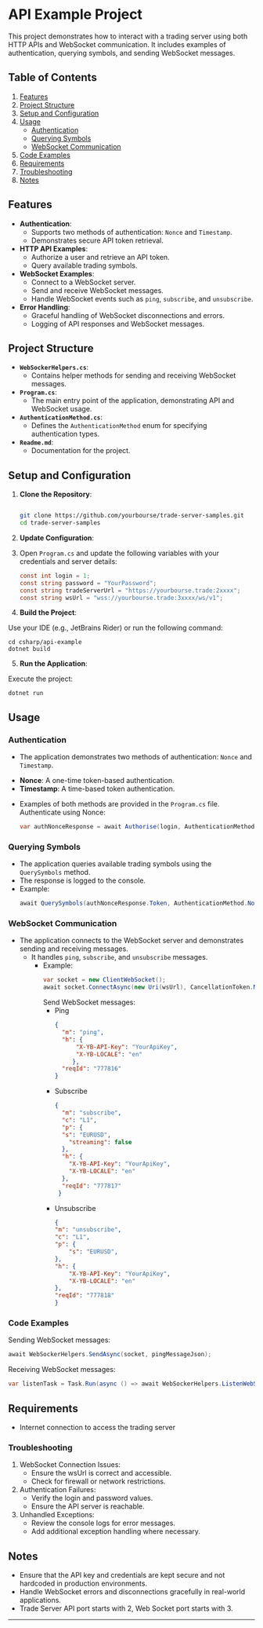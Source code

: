 # API Example Project

This project demonstrates how to interact with a trading server using both HTTP APIs and WebSocket communication. It includes examples of authentication, querying symbols, and sending WebSocket messages.


## Table of Contents

1. [Features](#features)
2. [Project Structure](#project-structure)
3. [Setup and Configuration](#setup-and-configuration)
4. [Usage](#usage)
    - [Authentication](#authentication)
    - [Querying Symbols](#querying-symbols)
    - [WebSocket Communication](#websocket-communication)
5. [Code Examples](#code-examples)
6. [Requirements](#requirements)
8. [Troubleshooting](#troubleshooting)
9. [Notes](#notes)

## Features

- **Authentication**:
    - Supports two methods of authentication: `Nonce` and `Timestamp`.
    - Demonstrates secure API token retrieval.
- **HTTP API Examples**:
    - Authorize a user and retrieve an API token.
    - Query available trading symbols.
- **WebSocket Examples**:
    - Connect to a WebSocket server.
    - Send and receive WebSocket messages.
    - Handle WebSocket events such as `ping`, `subscribe`, and `unsubscribe`.
- **Error Handling**:
    - Graceful handling of WebSocket disconnections and errors.
    - Logging of API responses and WebSocket messages.


## Project Structure

- **`WebSockerHelpers.cs`**:
    - Contains helper methods for sending and receiving WebSocket messages.
- **`Program.cs`**:
    - The main entry point of the application, demonstrating API and WebSocket usage.
- **`AuthenticationMethod.cs`**:
    - Defines the `AuthenticationMethod` enum for specifying authentication types.
- **`Readme.md`**:
    - Documentation for the project.

## Setup and Configuration

1. **Clone the Repository**:
   ```bash
   
   git clone https://github.com/yourbourse/trade-server-samples.git
   cd trade-server-samples
   ```

2. **Update Configuration**:
3. Open `Program.cs` and update the following variables with your credentials and server details:
   ```csharp
   const int login = 1;
   const string password = "YourPassword";
   const string tradeServerUrl = "https://yourbourse.trade:2xxxx";
   const string wsUrl = "wss://yourbourse.trade:3xxxx/ws/v1";
   ```
4. **Build the Project**:

Use your IDE (e.g., JetBrains Rider) or run the following command:

```
cd csharp/api-example
dotnet build
```

5. **Run the Application**:

Execute the project:
```
dotnet run
```

## Usage
### Authentication
 
- The application demonstrates two methods of authentication: `Nonce` and `Timestamp`.
* **Nonce**: A one-time token-based authentication.
* **Timestamp**: A time-based token authentication.
- Examples of both methods are provided in the `Program.cs` file.
  Authenticate using Nonce:
    ```csharp
    var authNonceResponse = await Authorise(login, AuthenticationMethod.Nonce);
    ```

### Querying Symbols
- The application queries available trading symbols using the `QuerySymbols` method.
- The response is logged to the console.
- Example:
  ```csharp
  await QuerySymbols(authNonceResponse.Token, AuthenticationMethod.Nonce);
  ```
  
### WebSocket Communication
- The application connects to the WebSocket server and demonstrates sending and receiving messages.
  - It handles `ping`, `subscribe`, and `unsubscribe` messages.
    - Example:
      ```csharp
      var socket = new ClientWebSocket();
      await socket.ConnectAsync(new Uri(wsUrl), CancellationToken.None);
      ```
      Send WebSocket messages:
      - Ping
        ```json
        {
          "m": "ping",
          "h": {
              "X-YB-API-Key": "YourApiKey",
              "X-YB-LOCALE": "en"
             },
          "reqId": "777816"
        }
        ```
      - Subscribe
        ```json
        {
          "m": "subscribe",
          "c": "L1",
          "p": {
          "s": "EURUSD",
            "streaming": false
          },
          "h": {
            "X-YB-API-Key": "YourApiKey",
            "X-YB-LOCALE": "en"
          },
          "reqId": "777817"
         }
        ```
      - Unsubscribe
          ```json
          {
          "m": "unsubscribe",
          "c": "L1",
          "p": {
              "s": "EURUSD",
          },
          "h": {
              "X-YB-API-Key": "YourApiKey",
              "X-YB-LOCALE": "en"
          },
          "reqId": "777818"
          }
          ```
### Code Examples

Sending WebSocket messages:
```csharp
await WebSockerHelpers.SendAsync(socket, pingMessageJson);
```
  
Receiving WebSocket messages:
```csharp
var listenTask = Task.Run(async () => await WebSockerHelpers.ListenWebSocket(socket, CancellationToken.None));
```

## Requirements

- Internet connection to access the trading server

### Troubleshooting
1. WebSocket Connection Issues:  
   - Ensure the wsUrl is correct and accessible.
   - Check for firewall or network restrictions.
2. Authentication Failures:  
   - Verify the login and password values.
   - Ensure the API server is reachable.
3. Unhandled Exceptions:  
   - Review the console logs for error messages.
   - Add additional exception handling where necessary.

## Notes

- Ensure that the API key and credentials are kept secure and not hardcoded in production environments.
- Handle WebSocket errors and disconnections gracefully in real-world applications.
- Trade Server API port starts with 2, Web Socket port starts with 3.


---
